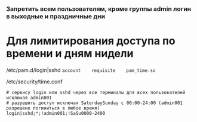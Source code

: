 ### Запретить всем пользователям, кроме группы admin логин в выходные и праздничные дни

# Для лимитирования доступа по времени и дням нидели

/etc/pam.d/login|sshd
`account    requisite    pam_time.so`

/etc/security/time.conf
```
# сервису login или sshd через все терминалы для всех пользователей исключая admin001
# разрешить доступ исключая SaterdaySunday с 00:00-24:00 (admin001 разрешено логиниться в любое время)
login|sshd;*;!admin001;!SaSu0000-2400
```

